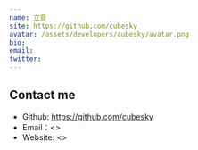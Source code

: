 ```yaml
---
name: 立音
site: https://github.com/cubesky
avatar: /assets/developers/cubesky/avatar.png
bio: 
email: 
twitter: 
---
```


## Contact me

- Github: <https://github.com/cubesky>
- Email：<>
- Website: <>
